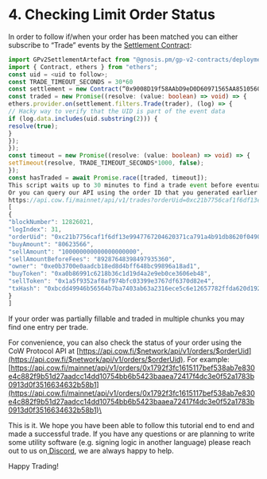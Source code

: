 # 4. Checking Limit Order Status

In order to follow if/when your order has been matched you can either subscribe to “Trade” events by the [Settlement Contract](https://etherscan.io/address/0x3328f5f2cEcAF00a2443082B657CedEAf70bfAEf):

```typescript
import GPv2SettlementArtefact from "@gnosis.pm/gp-v2-contracts/deployments/mainnet/GPv2Settlement.json";
import { Contract, ethers } from "ethers";
const uid = <uid to follow>;
const TRADE_TIMEOUT_SECONDS = 30*60
const settlement = new Contract(“0x9008D19f58AAbD9eD0D60971565AA8510560ab41”, GPv2SettlementArtefact.abi, ethers.provider)
const traded = new Promise((resolve: (value: boolean) => void) => {
ethers.provider.on(settlement.filters.Trade(trader), (log) => {
// Hacky way to verify that the UID is part of the event data
if (log.data.includes(uid.substring(2))) {
resolve(true);
}
});
});
const timeout = new Promise((resolve: (value: boolean) => void) => {
setTimeout(resolve, TRADE_TIMEOUT_SECONDS*1000, false);
});
const hasTraded = await Promise.race([traded, timeout]);
This script waits up to 30 minutes to find a trade event before eventually timing out.
Or you can query our API using the order ID that you generated earlier
https://api.cow.fi/mainnet/api/v1/trades?orderUid=0xc21b7756caf1f6df13e9947767204620371ca791a4b91db8620f04905d25b608e0b3700e0aadcb18ed8d4bff648bc99896a18ad160ef0bca
[
{
"blockNumber": 12826021,
"logIndex": 31,
"orderUid": "0xc21b7756caf1f6df13e9947767204620371ca791a4b91db8620f04905d25b608e0b3700e0aadcb18ed8d4bff648bc99896a18ad160ef0bca",
"buyAmount": "80623566",
"sellAmount": "100000000000000000000",
"sellAmountBeforeFees": "89287648398497935360",
"owner": "0xe0b3700e0aadcb18ed8d4bff648bc99896a18ad1",
"buyToken": "0xa0b86991c6218b36c1d19d4a2e9eb0ce3606eb48",
"sellToken": "0x1a5f9352af8af974bfc03399e3767df6370d82e4",
"txHash": "0xbcdd49946b56564b7ba7403ab63a2316ece5c6e12657782ffda620d192e591a0"
}
]
```

If your order was partially fillable and traded in multiple chunks you may find one entry per trade.

For convenience, you can also check the status of your order using the CoW Protocol API at [https://api.cow.fi/$network/api/v1/orders/$orderUid](https://api.cow.fi/$network/api/v1/orders/$orderUid). For example: [https://api.cow.fi/mainnet/api/v1/orders/0x1792f3fc1615117bef538ab7e830e4c882f9b51d27aadcc14dd10754bb6b5423baaea72417f4dc3e0f52a1783b0913d0f3516634632b58b1](https://api.cow.fi/mainnet/api/v1/orders/0x1792f3fc1615117bef538ab7e830e4c882f9b51d27aadcc14dd10754bb6b5423baaea72417f4dc3e0f52a1783b0913d0f3516634632b58b1)\

This is it. We hope you have been able to follow this tutorial end to end and made a successful trade. If you have any questions or are planning to write some utility software (e.g. signing logic in another language) please reach out to us on[ Discord](https://discord.gg/cowswap), we are always happy to help.

Happy Trading!